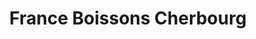 ---
title: "France Boissons Cherbourg"
url: /cherbourg-en-cotentin/france-boissons-cherbourg/
shop: Baustoffe
---